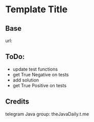 # Template Title
## Base
url: <path to the challenge>

## ToDo:
* update test functions
* get True Negative on tests
* add solution
* get True Positive on tests

## Credits
telegram Java group: theJavaDaily.t.me
